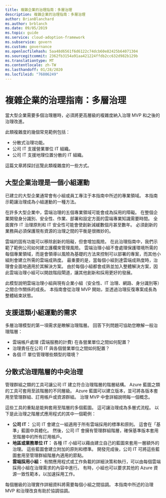 ```yaml
---
title: 複雜企業的治理指南：多層治理
description: 複雜企業的治理指南：多層治理
author: BrianBlanchard
ms.author: brblanch
ms.date: 09/05/2019
ms.topic: guide
ms.service: cloud-adoption-framework
ms.subservice: govern
ms.custom: governance
ms.openlocfilehash: 5aa48d6561f6d6122c74dcb60e82425b64071304
ms.sourcegitcommit: 2362fb3154a91aa421224ffdb2cc632d982b129b
ms.translationtype: MT
ms.contentlocale: zh-TW
ms.lasthandoff: 01/28/2020
ms.locfileid: "76806249"
---
```

# <a name="governance-guide-for-complex-enterprises-multiple-layers-of-governance"></a>複雜企業的治理指南：多層治理

當大型企業需要多個治理層時，必須將更高層級的複雜度納入治理 MVP 和之後的治理改進。

此類複雜度的幾個常見範例包括：

- 分散式治理功能。
- 公司 IT 支援營業單位 IT 組織。
- 公司 IT 支援地理位置分散的 IT 組織。

這篇文章將探討巡覽此類複雜度的一些方式。

## <a name="large-enterprise-governance-is-a-team-sport"></a>大型企業治理是一個小組運動

已建立的大型企業通常會有小組或員工專注于本指南中所述的專業領域。 本指南示範讓治理成為小組運動的一種方法。

在許多大型企業中，雲端治理的五個專業領域可能會成為採用的障礙。 在整個企業開發身分識別、安全性、作業、部署和設定方面的雲端專業知識需要時間。 全面實作 IT 治理原則和 IT 安全性可能會使創新減緩數個月甚至數年。 必須創新的業務與必須保護現有資源的治理之間的平衡是很微妙的。

雲端的固有功能可以移除創新的阻礙，但會增加風險。 在此治理指南中，我們示範了範例公司如何建立護欄來管理風險。 雲端治理小組不會處理保護環境所需的每個專業領域，而是會領導以風險為基礎的方法來控制可以部署的專案，而其他小組則會建立所需的雲端成熟度。 最重要的是，當每個小組到達雲端成熟度時，治理會全面地適用於其解決方案。 由於每個小組都會成熟並加入整體解決方案，因此雲端治理小組可以開啟階段閘道，讓其他創新和採用更好的發展。

此模型說明雲端治理小組與現有企業小組（安全性、IT 治理、網路、身分識別等）之間合作關係的成長。 本指南會從治理 MVP 開始，並透過治理反復專案成長為整體結束狀態。

## <a name="requirements-to-supporting-such-a-team-sport"></a>支援這類小組運動的需求

多層治理模型的第一項需求是瞭解治理階層。 回答下列問題可協助您瞭解一般治理階層：

- 雲端帳戶處理 (雲端服務的計費) 在各營業單位之間如何配置？
- 治理責任在公司 IT 與各個營業單位之間如何配置？
- 各個 IT 單位管理哪些類型的環境？

## <a name="central-governance-of-a-distributed-governance-hierarchy"></a>分散式治理階層的中央治理

管理群組之類的工具可讓公司 IT 建立符合治理階層的階層結構。 Azure 藍圖之類的工具可套用至該階層的不同層級。 Azure 藍圖可以建立版本，並可將各版本套用至管理群組、訂用帳戶或資源群組。 治理 MVP 中會詳細說明每一個概念。

這些工具的重點是能夠套用至階層的多個藍圖。 這可讓治理成為多層式流程。 以下是此治理之階層式應用程式的其中一個範例：

- **公司 IT：** 公司 IT 會建立一組適用于所有雲端採用的標準和原則。 這會在「基準」藍圖中具體化。 然後，公司 IT 會擁有管理群組階層，確保基準版本套用至階層中的所有訂用帳戶。
- **地區或業務單位 IT：** 各種 IT 小組可以藉由建立自己的藍圖來套用一層額外的治理。 這些藍圖會建立附加的原則和標準。 開發完成後，公司 IT 可將這些藍圖套用至管理群組階層內適用的節點。
- **雲端採用小組：** 有關應用程式或工作負載的詳細決策和執行，可以由每個雲端採用小組在治理需求的內容中進行。 有時，小組也可以要求其他的 Azure 資源一致性範本，以加速採用工作。

每個層級的治理實作詳細資料將需要每個小組之間協調。 本指南中所述的治理 MVP 和治理改良有助於協調協調。
